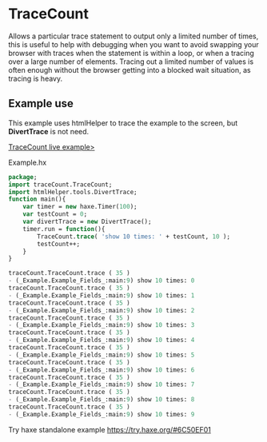 # TraceCount
Allows a particular trace statement to output only a limited number of times, this is useful to  help with debugging when you want to avoid swapping your browser with traces when the statement is within a loop, or when a tracing over a large number of elements. Tracing out a limited number of values is often enough without the browser getting into a blocked wait situation, as tracing is heavy.

## Example use
This example uses htmlHelper to trace the example to the screen, but **DivertTrace** is not need.

[TraceCount live example>](https://nanjizal.github.io/TraceCount/example.html)

Example.hx
```haxe
package;
import traceCount.TraceCount;
import htmlHelper.tools.DivertTrace;
function main(){
    var timer = new haxe.Timer(100);
    var testCount = 0;
    var divertTrace = new DivertTrace();
    timer.run = function(){
        TraceCount.trace( 'show 10 times: ' + testCount, 10 );
        testCount++;
    }
}
```

```python
traceCount.TraceCount.trace ( 35 )
- (_Example.Example_Fields_:main:9) show 10 times: 0
traceCount.TraceCount.trace ( 35 )
- (_Example.Example_Fields_:main:9) show 10 times: 1
traceCount.TraceCount.trace ( 35 )
- (_Example.Example_Fields_:main:9) show 10 times: 2
traceCount.TraceCount.trace ( 35 )
- (_Example.Example_Fields_:main:9) show 10 times: 3
traceCount.TraceCount.trace ( 35 )
- (_Example.Example_Fields_:main:9) show 10 times: 4
traceCount.TraceCount.trace ( 35 )
- (_Example.Example_Fields_:main:9) show 10 times: 5
traceCount.TraceCount.trace ( 35 )
- (_Example.Example_Fields_:main:9) show 10 times: 6
traceCount.TraceCount.trace ( 35 )
- (_Example.Example_Fields_:main:9) show 10 times: 7
traceCount.TraceCount.trace ( 35 )
- (_Example.Example_Fields_:main:9) show 10 times: 8
traceCount.TraceCount.trace ( 35 )
- (_Example.Example_Fields_:main:9) show 10 times: 9
````

Try haxe standalone example
https://try.haxe.org/#6C50EF01
